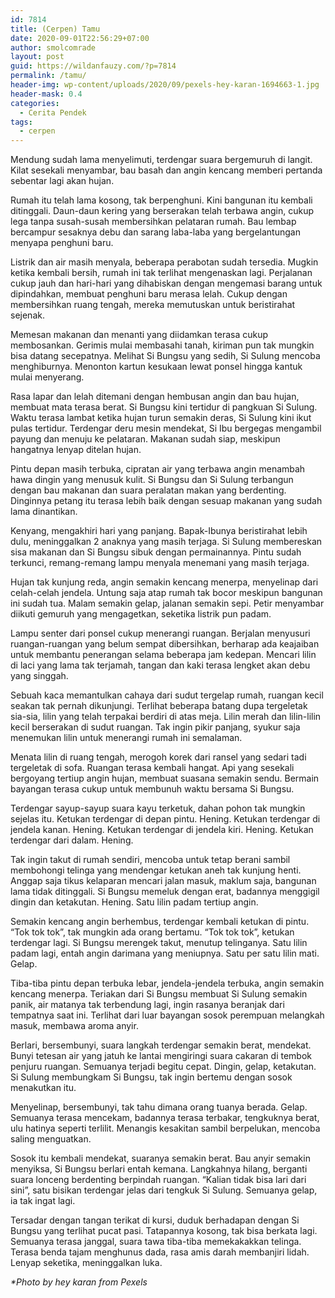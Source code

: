 ```yaml
---
id: 7814
title: (Cerpen) Tamu
date: 2020-09-01T22:56:29+07:00
author: smolcomrade
layout: post
guid: https://wildanfauzy.com/?p=7814
permalink: /tamu/
header-img: wp-content/uploads/2020/09/pexels-hey-karan-1694663-1.jpg
header-mask: 0.4
categories:
  - Cerita Pendek
tags:
  - cerpen
---
```

Mendung sudah lama menyelimuti, terdengar suara bergemuruh di langit. Kilat sesekali menyambar, bau basah dan angin kencang memberi pertanda sebentar lagi akan hujan.

Rumah itu telah lama kosong, tak berpenghuni. Kini bangunan itu kembali ditinggali. Daun-daun kering yang berserakan telah terbawa angin, cukup lega tanpa susah-susah membersihkan pelataran rumah. Bau lembap bercampur sesaknya debu dan sarang laba-laba yang bergelantungan menyapa penghuni baru.

Listrik dan air masih menyala, beberapa perabotan sudah tersedia. Mugkin ketika kembali bersih, rumah ini tak terlihat mengenaskan lagi. Perjalanan cukup jauh dan hari-hari yang dihabiskan dengan mengemasi barang untuk dipindahkan, membuat penghuni baru merasa lelah. Cukup dengan membersihkan ruang tengah, mereka memutuskan untuk beristirahat sejenak.

Memesan makanan dan menanti yang diidamkan terasa cukup membosankan. Gerimis mulai membasahi tanah, kiriman pun tak mungkin bisa datang secepatnya. Melihat Si Bungsu yang sedih, Si Sulung mencoba menghiburnya. Menonton kartun kesukaan lewat ponsel hingga kantuk mulai menyerang.

Rasa lapar dan lelah ditemani dengan hembusan angin dan bau hujan, membuat mata terasa berat. Si Bungsu kini tertidur di pangkuan Si Sulung. Waktu terasa lambat ketika hujan turun semakin deras, Si Sulung kini ikut pulas tertidur. Terdengar deru mesin mendekat, Si Ibu bergegas mengambil payung dan menuju ke pelataran. Makanan sudah siap, meskipun hangatnya lenyap ditelan hujan.

Pintu depan masih terbuka, cipratan air yang terbawa angin menambah hawa dingin yang menusuk kulit. Si Bungsu dan Si Sulung terbangun dengan bau makanan dan suara peralatan makan yang berdenting. Dinginnya petang itu terasa lebih baik dengan sesuap makanan yang sudah lama dinantikan.

Kenyang, mengakhiri hari yang panjang. Bapak-Ibunya beristirahat lebih dulu, meninggalkan 2 anaknya yang masih terjaga. Si Sulung membereskan sisa makanan dan Si Bungsu sibuk dengan permainannya. Pintu sudah terkunci, remang-remang lampu menyala menemani yang masih terjaga.

Hujan tak kunjung reda, angin semakin kencang menerpa, menyelinap dari celah-celah jendela. Untung saja atap rumah tak bocor meskipun bangunan ini sudah tua. Malam semakin gelap, jalanan semakin sepi. Petir menyambar diikuti gemuruh yang mengagetkan, seketika listrik pun padam.

Lampu senter dari ponsel cukup menerangi ruangan. Berjalan menyusuri ruangan-ruangan yang belum sempat dibersihkan, berharap ada keajaiban untuk membantu penerangan selama beberapa jam kedepan. Mencari lilin di laci yang lama tak terjamah, tangan dan kaki terasa lengket akan debu yang singgah. 

Sebuah kaca memantulkan cahaya dari sudut tergelap rumah, ruangan kecil seakan tak pernah dikunjungi. Terlihat beberapa batang dupa tergeletak sia-sia, lilin yang telah terpakai berdiri di atas meja. Lilin merah dan lilin-lilin kecil berserakan di sudut ruangan. Tak ingin pikir panjang, syukur saja menemukan lilin untuk menerangi rumah ini semalaman.

Menata lilin di ruang tengah, merogoh korek dari ransel yang sedari tadi tergeletak di sofa. Ruangan terasa kembali hangat. Api yang sesekali bergoyang tertiup angin hujan, membuat suasana semakin sendu. Bermain bayangan terasa cukup untuk membunuh waktu bersama Si Bungsu.

Terdengar sayup-sayup suara kayu terketuk, dahan pohon tak mungkin sejelas itu. Ketukan terdengar di depan pintu. Hening. Ketukan terdengar di jendela kanan. Hening. Ketukan terdengar di jendela kiri. Hening. Ketukan terdengar dari dalam. Hening.

Tak ingin takut di rumah sendiri, mencoba untuk tetap berani sambil membohongi telinga yang mendengar ketukan aneh tak kunjung henti. Anggap saja tikus kelaparan mencari jalan masuk, maklum saja, bangunan lama tidak ditinggali. Si Bungsu memeluk dengan erat, badannya menggigil dingin dan ketakutan. Hening. Satu lilin padam tertiup angin.

Semakin kencang angin berhembus, terdengar kembali ketukan di pintu. &#8220;Tok tok tok&#8221;, tak mungkin ada orang bertamu. &#8220;Tok tok tok&#8221;, ketukan terdengar lagi. Si Bungsu merengek takut, menutup telinganya. Satu lilin padam lagi, entah angin darimana yang meniupnya. Satu per satu lilin mati. Gelap. 

Tiba-tiba pintu depan terbuka lebar, jendela-jendela terbuka, angin semakin kencang menerpa. Teriakan dari Si Bungsu membuat Si Sulung semakin panik, air matanya tak terbendung lagi, ingin rasanya beranjak dari tempatnya saat ini. Terlihat dari luar bayangan sosok perempuan melangkah masuk, membawa aroma anyir.

Berlari, bersembunyi, suara langkah terdengar semakin berat, mendekat. Bunyi tetesan air yang jatuh ke lantai mengiringi suara cakaran di tembok penjuru ruangan. Semuanya terjadi begitu cepat. Dingin, gelap, ketakutan. Si Sulung membungkam Si Bungsu, tak ingin bertemu dengan sosok menakutkan itu.

Menyelinap, bersembunyi, tak tahu dimana orang tuanya berada. Gelap. Semuanya terasa mencekam, badannya terasa terbakar, tengkuknya berat, ulu hatinya seperti terlilit. Menangis kesakitan sambil berpelukan, mencoba saling menguatkan.

Sosok itu kembali mendekat, suaranya semakin berat. Bau anyir semakin menyiksa, Si Bungsu berlari entah kemana. Langkahnya hilang, berganti suara lonceng berdenting berpindah ruangan. &#8220;Kalian tidak bisa lari dari sini&#8221;, satu bisikan terdengar jelas dari tengkuk Si Sulung. Semuanya gelap, ia tak ingat lagi.

Tersadar dengan tangan terikat di kursi, duduk berhadapan dengan Si Bungsu yang terlihat pucat pasi. Tatapannya kosong, tak bisa berkata lagi. Semuanya terasa janggal, suara tawa tiba-tiba memekakakkan telinga. Terasa benda tajam menghunus dada, rasa amis darah membanjiri lidah. Lenyap seketika, meninggalkan luka.

_*Photo by hey karan from Pexels_